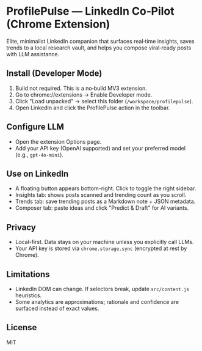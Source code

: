 # ProfilePulse — LinkedIn Co‑Pilot (Chrome Extension)

Elite, minimalist LinkedIn companion that surfaces real‑time insights, saves trends to a local research vault, and helps you compose viral‑ready posts with LLM assistance.

## Install (Developer Mode)
1. Build not required. This is a no‑build MV3 extension.
2. Go to chrome://extensions → Enable Developer mode.
3. Click "Load unpacked" → select this folder (`/workspace/profilepulse`).
4. Open LinkedIn and click the ProfilePulse action in the toolbar.

## Configure LLM
- Open the extension Options page.
- Add your API key (OpenAI supported) and set your preferred model (e.g., `gpt-4o-mini`).

## Use on LinkedIn
- A floating button appears bottom-right. Click to toggle the right sidebar.
- Insights tab: shows posts scanned and trending count as you scroll.
- Trends tab: save trending posts as a Markdown note + JSON metadata.
- Composer tab: paste ideas and click "Predict & Draft" for AI variants.

## Privacy
- Local-first. Data stays on your machine unless you explicitly call LLMs.
- Your API key is stored via `chrome.storage.sync` (encrypted at rest by Chrome).

## Limitations
- LinkedIn DOM can change. If selectors break, update `src/content.js` heuristics.
- Some analytics are approximations; rationale and confidence are surfaced instead of exact values.

## License
MIT